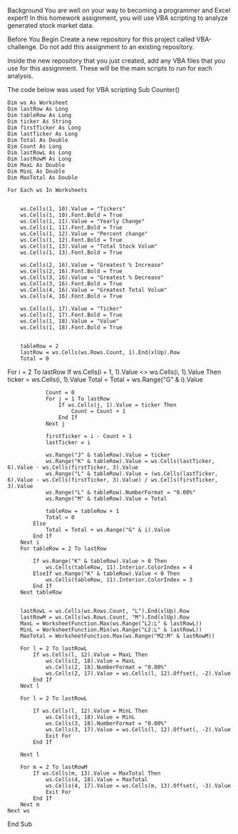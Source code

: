 Background
You are well on your way to becoming a programmer and Excel expert! In this homework assignment, you will use VBA scripting to analyze generated stock market data.

Before You Begin
Create a new repository for this project called VBA-challenge. Do not add this assignment to an existing repository.

Inside the new repository that you just created, add any VBA files that you use for this assignment. These will be the main scripts to run for each analysis.

The code below was used for VBA scripting
Sub Counter()
    
    Dim ws As Worksheet
    Dim lastRow As Long
    Dim tableRow As Long
    Dim ticker As String
    Dim firstTicker As Long
    Dim lastTicker As Long
    Dim Total As Double
    Dim Count As Long
    Dim lastRowL As Long
    Dim lastRowM As Long
    Dim MaxL As Double
    Dim MinL As Double
    Dim MaxTotal As Double
    
    For Each ws In Worksheets
    
        
        ws.Cells(1, 10).Value = "Tickers"
        ws.Cells(1, 10).Font.Bold = True
        ws.Cells(1, 11).Value = "Yearly Change"
        ws.Cells(1, 11).Font.Bold = True
        ws.Cells(1, 12).Value = "Percent change"
        ws.Cells(1, 12).Font.Bold = True
        ws.Cells(1, 13).Value = "Total Stock Volum"
        ws.Cells(1, 13).Font.Bold = True
        
        ws.Cells(2, 16).Value = "Greatest % Increase"
        ws.Cells(2, 16).Font.Bold = True
        ws.Cells(3, 16).Value = "Greatest % Decrease"
        ws.Cells(3, 16).Font.Bold = True
        ws.Cells(4, 16).Value = "Greatest Total Volum"
        ws.Cells(4, 16).Font.Bold = True
        
        ws.Cells(1, 17).Value = "Ticker"
        ws.Cells(1, 17).Font.Bold = True
        ws.Cells(1, 18).Value = "Value"
        ws.Cells(1, 18).Font.Bold = True
        
        
        tableRow = 2
        lastRow = ws.Cells(ws.Rows.Count, 1).End(xlUp).Row
        Total = 0

For i = 2 To lastRow
            If ws.Cells(i + 1, 1).Value <> ws.Cells(i, 1).Value Then
                ticker = ws.Cells(i, 1).Value
                Total = Total + ws.Range("G" & i).Value
                
                Count = 0
                For j = 1 To lastRow
                    If ws.Cells(j, 1).Value = ticker Then
                        Count = Count + 1
                    End If
                Next j
                
                firstTicker = i - Count + 1
                lastTicker = i
                
                ws.Range("J" & tableRow).Value = ticker
                ws.Range("K" & tableRow).Value = ws.Cells(lastTicker, 6).Value - ws.Cells(firstTicker, 3).Value
                ws.Range("L" & tableRow).Value = (ws.Cells(lastTicker, 6).Value - ws.Cells(firstTicker, 3).Value) / ws.Cells(firstTicker, 3).Value
                ws.Range("L" & tableRow).NumberFormat = "0.00%"
                ws.Range("M" & tableRow).Value = Total
                
                tableRow = tableRow + 1
                Total = 0
            Else
                Total = Total + ws.Range("G" & i).Value
            End If
        Next i
        For tableRow = 2 To lastRow
            
            If ws.Range("K" & tableRow).Value > 0 Then
                ws.Cells(tableRow, 11).Interior.ColorIndex = 4
            ElseIf ws.Range("K" & tableRow).Value < 0 Then
                ws.Cells(tableRow, 11).Interior.ColorIndex = 3
            End If
        Next tableRow
        
        
        lastRowL = ws.Cells(ws.Rows.Count, "L").End(xlUp).Row
        lastRowM = ws.Cells(ws.Rows.Count, "M").End(xlUp).Row
        MaxL = WorksheetFunction.Max(ws.Range("L2:L" & lastRowL))
        MinL = WorksheetFunction.Min(ws.Range("L2:L" & lastRowL))
        MaxTotal = WorksheetFunction.Max(ws.Range("M2:M" & lastRowM))
        
        For l = 2 To lastRowL
            If ws.Cells(l, 12).Value = MaxL Then
                ws.Cells(2, 18).Value = MaxL
                ws.Cells(2, 18).NumberFormat = "0.00%"
                ws.Cells(2, 17).Value = ws.Cells(l, 12).Offset(, -2).Value
            End If
        Next l
        
        For l = 2 To lastRowL
                
            If ws.Cells(l, 12).Value = MinL Then
                ws.Cells(3, 18).Value = MinL
                ws.Cells(3, 18).NumberFormat = "0.00%"
                ws.Cells(3, 17).Value = ws.Cells(l, 12).Offset(, -2).Value
                Exit For
            End If
        
        Next l
        
        For m = 2 To lastRowM
            If ws.Cells(m, 13).Value = MaxTotal Then
                ws.Cells(4, 18).Value = MaxTotal
                ws.Cells(4, 17).Value = ws.Cells(m, 13).Offset(, -3).Value
                Exit For
            End If
        Next m
    Next ws
End Sub



